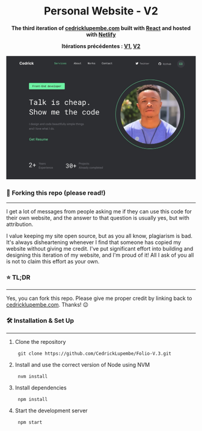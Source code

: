 <h1 align="center">
    Personal Website - V2
</h1>

<h4 align="center">The third iteration of <a href="https://cedricklupembe.netlify.app/">cedricklupembe.com</a> built with <a href="https://reactjs.org/docs/getting-started.html">React</a> and hosted with <a href="https://www.netlify.com/">Netlify</a>

Itérations précédentes :  <a href="https://cedricklupembe.github.io/">V1</a>, <a href="https://cedricklupembe.github.io/Folio-Version-2/">V2</a></h4>

![Homepage](https://github.com/CedrickLupembe/Folio-V.3/blob/master/src/screenshot/design.jpg)

### 🚨 **Forking this repo (please read!)**
---
I get a lot of messages from people asking me if they can use this code for their own website, and the answer to that question is usually yes, but with attribution.

I value keeping my site open source, but as you all know, plagiarism is bad. It's always disheartening whenever I find that someone has copied my website without giving me credit. I've put significant effort into building and designing this iteration of my website, and I'm proud of it! All I ask of you all is not to claim this effort as your own.

### ⭐ **TL;DR**
---

Yes, you can fork this repo. Please give me proper credit by linking back to [cedricklupembe.com](https://cedricklupembe.netlify.app/). Thanks! 😉

### 🛠️ **Installation & Set Up**
---

1. Clone the repository

   ```
    git clone https://github.com/CedrickLupembe/Folio-V.3.git
   ```

2. Install and use the correct version of Node using NVM
   
   ```
    nvm install
   ```

3. Install dependencies
   
   ```
    npm install
   ```

4. Start the development server
   
   ```
    npm start
   ```
